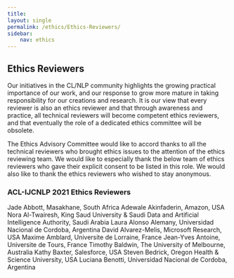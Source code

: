 ```yaml
---
title: 
layout: single
permalink: /ethics/Ethics-Reviewers/
sidebar: 
    nav: ethics 
---
```


## Ethics Reviewers
Our initiatives in the CL/NLP community highlights the growing practical importance of our work, and our response to grow more mature in taking responsibility for our creations and research.  It is our view that every reviewer is also an ethics reviewer and that through awareness and practice, all technical reviewers will become competent ethics reviewers, and that eventually the role of a dedicated ethics committee will be obsolete.  

The Ethics Advisory Committee would like to accord thanks to all the technical reviewers who brought ethics issues to the attention of the ethics reviewing team.  We would like to especially thank the below team of ethics reviewers who gave their explicit consent to be listed in this role.  We would also like to thank the ethics reviewers who wished to stay anonymous.

### ACL-IJCNLP 2021 Ethics Reviewers

Jade Abbott, Masakhane, South Africa
Adewale Akinfaderin, Amazon, USA
Nora Al-Twairesh, King Saud University & Saudi Data and Artificial Intelligence Authority, Saudi Arabia
Laura Alonso Alemany, Universidad Nacional de Cordoba, Argentina
David Alvarez-Melis, Microsoft Research, USA
Maxime Amblard, Universite de Lorraine, France
Jean-Yves Antoine, Universite de Tours, France
Timothy Baldwin, The University of Melbourne, Australia
Kathy Baxter, Salesforce, USA
Steven Bedrick, Oregon Health & Science University, USA
Luciana Benotti, Universidad Nacional de Cordoba, Argentina